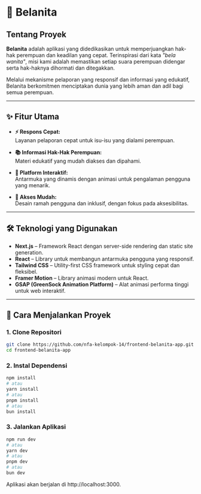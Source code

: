 # 🌸 Belanita

## Tentang Proyek

**Belanita** adalah aplikasi yang didedikasikan untuk memperjuangkan hak-hak perempuan dan keadilan yang cepat. Terinspirasi dari kata *"bela wanita"*, misi kami adalah memastikan setiap suara perempuan didengar serta hak-haknya dihormati dan ditegakkan.

Melalui mekanisme pelaporan yang responsif dan informasi yang edukatif, Belanita berkomitmen menciptakan dunia yang lebih aman dan adil bagi semua perempuan.

---

## ✨ Fitur Utama

- **⚡ Respons Cepat:**  
  Layanan pelaporan cepat untuk isu-isu yang dialami perempuan.

- **📚 Informasi Hak-Hak Perempuan:**  
  Materi edukatif yang mudah diakses dan dipahami.

- **🎨 Platform Interaktif:**  
  Antarmuka yang dinamis dengan animasi untuk pengalaman pengguna yang menarik.

- **📱 Akses Mudah:**  
  Desain ramah pengguna dan inklusif, dengan fokus pada aksesibilitas.

---

## 🛠️ Teknologi yang Digunakan

- **Next.js** – Framework React dengan server-side rendering dan static site generation.
- **React** – Library untuk membangun antarmuka pengguna yang responsif.
- **Tailwind CSS** – Utility-first CSS framework untuk styling cepat dan fleksibel.
- **Framer Motion** – Library animasi modern untuk React.
- **GSAP (GreenSock Animation Platform)** – Alat animasi performa tinggi untuk web interaktif.

---

## 🚀 Cara Menjalankan Proyek

### 1. Clone Repositori

```bash
git clone https://github.com/nfa-kelompok-14/frontend-belanita-app.git
cd frontend-belanita-app
```

### 2. Instal Dependensi
```bash
npm install
# atau
yarn install
# atau
pnpm install
# atau
bun install
```

### 3. Jalankan Aplikasi
```bash
npm run dev
# atau
yarn dev
# atau
pnpm dev
# atau
bun dev
```

Aplikasi akan berjalan di http://localhost:3000.